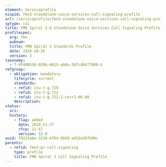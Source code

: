 ```yaml
---
element: Serviceprofile
nispid: fmn3-standalone-voice-services-call-signaling-profile
url: /serviceprofile/fmn3-standalone-voice-services-call-signaling-profile.html
sptype: coi
title: FMN Spiral 3.0 Standalone Voice Services Call Signaling Profile
profilespec:
  org: fmn
  pubnum: 
  title: FMN Spiral 3 Standards Profile
  date: 2018-10-26
  version: 3
taxonomy:
  - T-9f408558-029b-4625-ab8a-3dfcdb677800-X
refgroup:
  - obligation: mandatory
    lifecycle: current
    standards: 
    - refid: itu-t-g.729
    - refid: itu-t-g.711
    - refid: itu-t-g.722.1-corr1-06.08
    description: 
status:
  uri: 
  history: 
    - flag: added
      date: 2018-11-27
      rfcp: 11-57
      version: 12.0
uuid: f0225abe-3230-4764-9b50-ad15e207b90c
parents:
  - refid: fmn3-pr-call-signaling
    type: profile
    title: FMN Spiral 3 Call Signaling Profile
---
```

